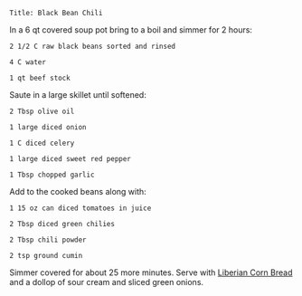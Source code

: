 ~~~ recipe-info
Title: Black Bean Chili
~~~

In a 6 qt covered soup pot bring to a boil and simmer for 2 hours:

~~~ recipe-ingredients
2 1/2 C raw black beans sorted and rinsed

4 C water

1 qt beef stock
~~~

Saute in a large skillet until softened:

~~~ recipe-ingredients
2 Tbsp olive oil

1 large diced onion

1 C diced celery

1 large diced sweet red pepper

1 Tbsp chopped garlic
~~~

Add to the cooked beans along with:

~~~ recipe-ingredients
1 15 oz can diced tomatoes in juice

2 Tbsp diced green chilies

2 Tbsp chili powder

2 tsp ground cumin
~~~

Simmer covered for about 25 more minutes. Serve with
[Liberian Corn Bread](https://craigahobbs.github.io/markdown-book/#id=AfricanCornbread&categories.0=Breads&url=https://craigahobbs.github.io/hobbs-family-cookbook/HobbsFamilyCookbook.json)
and a dollop of sour cream and sliced green onions.
